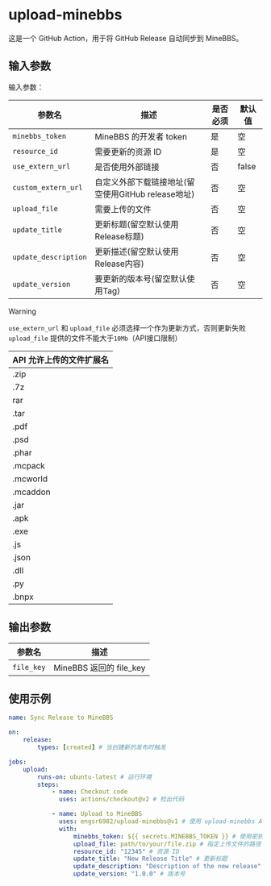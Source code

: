 # upload-minebbs

这是一个 GitHub Action，用于将 GitHub Release 自动同步到 MineBBS。

## 输入参数

输入参数：

| 参数名               | 描述                                               | 是否必须 | 默认值 |
| -------------------- | -------------------------------------------------- | -------- | ------ |
| `minebbs_token`      | MineBBS 的开发者 token                             | 是       | 空     |
| `resource_id`        | 需要更新的资源 ID                                  | 是       | 空     |
| `use_extern_url`     | 是否使用外部链接                                   | 否       | false  |
| `custom_extern_url`  | 自定义外部下载链接地址(留空使用GitHub release地址) | 否       | 空     |
| `upload_file`        | 需要上传的文件                                     | 否       | 空     |
| `update_title`       | 更新标题(留空默认使用Release标题)                  | 否       | 空     |
| `update_description` | 更新描述(留空默认使用Release内容)                  | 否       | 空     |
| `update_version`     | 要更新的版本号(留空默认使用Tag)                    | 否       | 空     |

> [!warning]
>
> `use_extern_url` 和 `upload_file` 必须选择一个作为更新方式，否则更新失败  
> `upload_file` 提供的文件不能大于`10Mb`（API接口限制）

| API 允许上传的文件扩展名 |
| ------------------------ |
| .zip                     |
| .7z                      |
| rar                      |
| .tar                     |
| .pdf                     |
| .psd                     |
| .phar                    |
| .mcpack                  |
| .mcworld                 |
| .mcaddon                 |
| .jar                     |
| .apk                     |
| .exe                     |
| .js                      |
| .json                    |
| .dll                     |
| .py                      |
| .bnpx                    |

## 输出参数

| 参数名     | 描述                    |
| ---------- | ----------------------- |
| `file_key` | MineBBS 返回的 file_key |

## 使用示例

```yml
name: Sync Release to MineBBS

on:
    release:
        types: [created] # 当创建新的发布时触发

jobs:
    upload:
        runs-on: ubuntu-latest # 运行环境
        steps:
            - name: Checkout code
              uses: actions/checkout@v2 # 检出代码

            - name: Upload to MineBBS
              uses: engsr6982/upload-minebbs@v1 # 使用 upload-minebbs Action
              with:
                  minebbs_token: ${{ secrets.MINEBBS_TOKEN }} # 使用密钥
                  upload_file: path/to/your/file.zip # 指定上传文件的路径
                  resource_id: "12345" # 资源 ID
                  update_title: "New Release Title" # 更新标题
                  update_description: "Description of the new release" # 更新描述
                  update_version: "1.0.0" # 版本号
```
